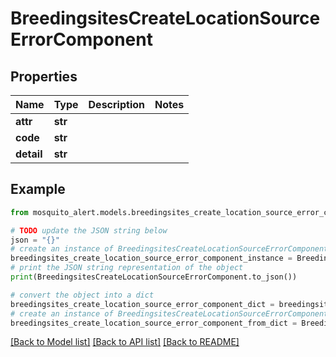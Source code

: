 # BreedingsitesCreateLocationSourceErrorComponent


## Properties

Name | Type | Description | Notes
------------ | ------------- | ------------- | -------------
**attr** | **str** |  | 
**code** | **str** |  | 
**detail** | **str** |  | 

## Example

```python
from mosquito_alert.models.breedingsites_create_location_source_error_component import BreedingsitesCreateLocationSourceErrorComponent

# TODO update the JSON string below
json = "{}"
# create an instance of BreedingsitesCreateLocationSourceErrorComponent from a JSON string
breedingsites_create_location_source_error_component_instance = BreedingsitesCreateLocationSourceErrorComponent.from_json(json)
# print the JSON string representation of the object
print(BreedingsitesCreateLocationSourceErrorComponent.to_json())

# convert the object into a dict
breedingsites_create_location_source_error_component_dict = breedingsites_create_location_source_error_component_instance.to_dict()
# create an instance of BreedingsitesCreateLocationSourceErrorComponent from a dict
breedingsites_create_location_source_error_component_from_dict = BreedingsitesCreateLocationSourceErrorComponent.from_dict(breedingsites_create_location_source_error_component_dict)
```
[[Back to Model list]](../README.md#documentation-for-models) [[Back to API list]](../README.md#documentation-for-api-endpoints) [[Back to README]](../README.md)


